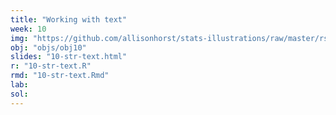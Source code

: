 ```yaml
---
title: "Working with text"
week: 10
img: "https://github.com/allisonhorst/stats-illustrations/raw/master/rstats-artwork/str_squish.png"
obj: "objs/obj10"
slides: "10-str-text.html"
r: "10-str-text.R"
rmd: "10-str-text.Rmd"
lab:
sol:
---
```

